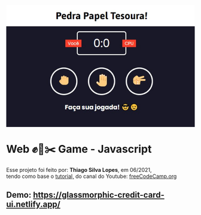 <!---->
<div align="center">
<img src="./ReadMeFiles/app.jpg" align="center">
</div>

# Web ✊📃✂️ Game - Javascript

<p>Esse projeto foi feito por: <strong>Thiago Silva Lopes</strong>, em 06/2021,</br>
tendo como base o <a href="https://www.youtube.com/watch?v=jaVNP3nIAv0" target="_blank">tutorial,</a>
do canal do Youtube: <a href="https://www.youtube.com/channel/UC8butISFwT-Wl7EV0hUK0BQ" target="_blank">
freeCodeCamp.org</a></p>

## Demo: https://glassmorphic-credit-card-ui.netlify.app/
